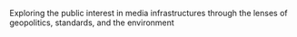 Exploring the public interest in media infrastructures through the lenses of geopolitics, standards, and the environment
